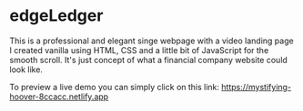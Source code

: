 # edgeLedger

This is a professional and elegant singe webpage with a video landing page I created vanilla using HTML, CSS and a little bit of JavaScript for the smooth scroll. 
It's just concept of what a financial company website could look like. 

To preview a live demo you can simply click on this link: https://mystifying-hoover-8ccacc.netlify.app


